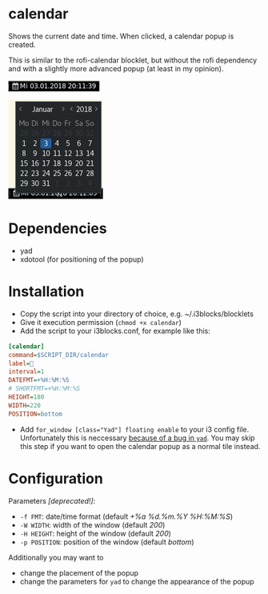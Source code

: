 # calendar

Shows the current date and time. When clicked, a calendar popup is created.

This is similar to the rofi-calendar blocklet, but without the rofi dependency and with a slightly more advanced popup (at least in my opinion).

![](screenshot1.png)

![](screenshot2.png)

# Dependencies

* yad
* xdotool (for positioning of the popup)

# Installation

* Copy the script into your directory of choice, e.g. ~/.i3blocks/blocklets
* Give it execution permission (`chmod +x calendar`)
* Add the script to your i3blocks.conf, for example like this:

```ini
[calendar]
command=$SCRIPT_DIR/calendar
label=
interval=1
DATEFMT=+%H:%M:%S
# SHORTFMT=+%H:%M:%S
HEIGHT=180
WIDTH=220
POSITION=bottom
```

* Add `for_window [class="Yad"] floating enable` to your i3 config file.
Unfortunately this is neccessary [because of a bug in `yad`](https://sourceforge.net/p/yad-dialog/tickets/301/).
You may skip this step if you want to open the calendar popup as a normal tile instead.

# Configuration

Parameters _[deprecated!]_:

* `-f FMT`: date/time format (default _+%a %d.%m.%Y %H:%M:%S_)
* `-W WIDTH`: width of the window (default _200_)
* `-H HEIGHT`: height of the window (default _200_)
* `-p POSITION`: position of the window (default _bottom_)

Additionally you may want to

* change the placement of the popup
* change the parameters for `yad` to change the appearance of the popup
